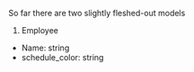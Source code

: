 So far there are two slightly fleshed-out models

1. Employee
  * Name: string
  * schedule_color: string
